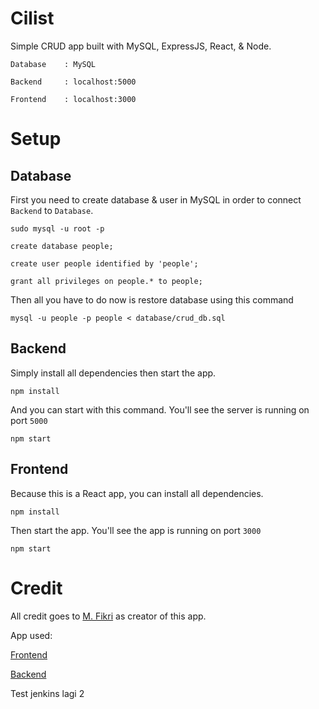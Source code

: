 # Cilist
Simple CRUD app built with MySQL, ExpressJS, React, & Node.

`Database    : MySQL`

`Backend     : localhost:5000`

`Frontend    : localhost:3000`

# Setup

## Database
First you need to create database & user in MySQL in order to connect `Backend` to `Database`.

```
sudo mysql -u root -p
```

```
create database people;
```
```
create user people identified by 'people';
```
```
grant all privileges on people.* to people;
```
Then all you have to do now is restore database using this command
```
mysql -u people -p people < database/crud_db.sql
```

## Backend

Simply install all dependencies then start the app.
```
npm install
```
And you can start with this command. You'll see the server is running on port `5000`
```
npm start
```

## Frontend

Because this is a React app, you can install all dependencies.
```
npm install
```
Then start the app. You'll see the app is running on port `3000`
```
npm start
```

# Credit

All credit goes to [M. Fikri](https://www.youtube.com/watch?v=es9_6RFR7wk&t=3336s) as creator of this app.

App used:

[Frontend](https://github.com/mfikricom/Frontend-React-MySQL)

[Backend](https://github.com/mfikricom/Backend-API-Express-MySQL)

Test jenkins lagi 2
